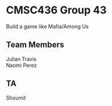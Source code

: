 # CMSC436 Group 43
 Build a game like Mafia/Among Us

## Team Members
Julian Travis <br/>
Naomi Perez

## TA
Shoumit
